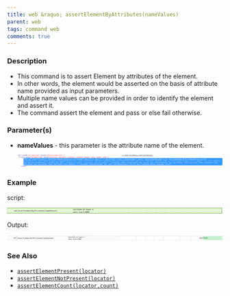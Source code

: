 ```yaml
---
title: web &raquo; assertElementByAttributes(nameValues)
parent: web
tags: command web
comments: true
---
```


### Description

*   This command is to assert Element by attributes of the element.
*   In other words, the element would be asserted on the basis of attribute name provided as input parameters.
*   Multiple   name values  can be provided in order to identify the element and assert it.
*   The command assert the element and pass or else fail otherwise.

### Parameter(s)

- **nameValues** - this parameter is the attribute name of the element.  
      
      
   ![](image/assertElementByAttributes_01.png)  
      
    

### Example

script:

![](image/assertElementByAttributes_02.png)

Output:

![](image/assertElementByAttributes_03.png)

### See Also

*   [`assertElementPresent(locator)`](assertElementPresent(locator).html)
*   [`assertElementNotPresent(locator)`](assertElementNotPresent(locator).html)
*   [`assertElementCount(locator,count)`](assertElementCount(locator,count).html)